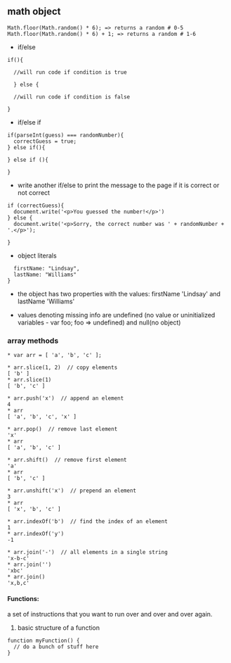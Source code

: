 ## math object
```
Math.floor(Math.random() * 6); => returns a random # 0-5
Math.floor(Math.random() * 6) + 1; => returns a random # 1-6
```

- if/else
```
if(){

  //will run code if condition is true

  } else {

  //will run code if condition is false

}
```

- if/else if

```
if(parseInt(guess) === randomNumber){
  correctGuess = true;
} else if(){

} else if (){

}
```

 - write another if/else to print the message to the page if it is correct or not correct

```
if (correctGuess){
  document.write('<p>You guessed the number!</p>')
} else {
  document.write('<p>Sorry, the correct number was ' + randomNumber + '.</p>');

}
```
* object literals

```{
  firstName: "Lindsay",
  lastName: "Williams"
}
```

* the object has two properties with the values: firstName 'Lindsay' and lastName 'Williams'

* values denoting missing info are undefined (no value or uninitialized variables - var foo; foo => undefined) and null(no object)

### array methods
```
* var arr = [ 'a', 'b', 'c' ];

* arr.slice(1, 2)  // copy elements
[ 'b' ]
* arr.slice(1)
[ 'b', 'c' ]

* arr.push('x')  // append an element
4
* arr
[ 'a', 'b', 'c', 'x' ]

* arr.pop()  // remove last element
'x'
* arr
[ 'a', 'b', 'c' ]

* arr.shift()  // remove first element
'a'
* arr
[ 'b', 'c' ]

* arr.unshift('x')  // prepend an element
3
* arr
[ 'x', 'b', 'c' ]

* arr.indexOf('b')  // find the index of an element
1
* arr.indexOf('y')
-1

* arr.join('-')  // all elements in a single string
'x-b-c'
* arr.join('')
'xbc'
* arr.join()
'x,b,c'
```
#### Functions:
a set of instructions that you want to run over and over and over again.

1) basic structure of a function

```
function myFunction() {
  // do a bunch of stuff here
}
```
